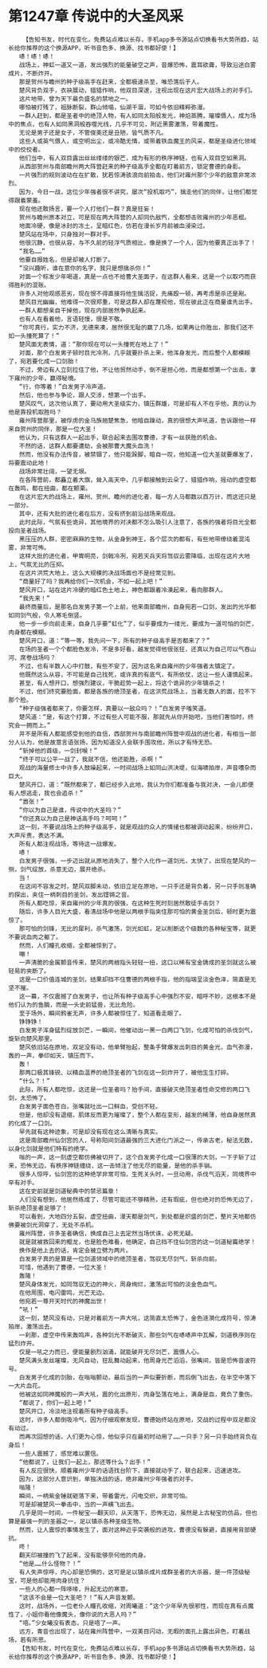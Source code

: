 # 第1247章 传说中的大圣风采
        【告知书友，时代在变化，免费站点难以长存，手机app多书源站点切换看书大势所趋，站长给你推荐的这个换源APP，听书音色多、换源、找书都好使！】
       哧！哧！哧！
       战场上，神虹一道又一道，发出强烈的能量破空之声，音爆恐怖，震耳欲聋，导致沿途白雾成片，不断炸开。
       那是贺州与瞻州的种子级高手在赶来，全都极速杀至，唯恐落后于人。
       楚风背负双手，衣袂展动，猎猎作响，他双目深邃，注视出现在这片宏大战场上的对手们。
       这片地带，曾为天下最负盛名的禁地之一。
       哪怕被打残了，祖脉断裂，群山倾塌，仙湖干涸，可如今依旧精粹弥漫。
       一群人赶到，都是圣者中的绝顶人物，有人如同太阳般发光，神焰蒸腾，璀璨慑人，成为场中的焦点，也有人如同黑洞般吞噬光线，几乎不可见，附近黑雾激荡，带着魔性。
       无论是男子还是女子，不管俊美还是丑陋，皆气质不凡。
       这些人或英气慑人，或空明出尘，或冷酷无情，或带着铁血魔王的风采，都是圣级进化领域中的佼佼者。
       他们当中，有人双目露出丝丝缕缕的银芒，成为有形的秩序神链，也有人双目空如黑洞。
       从西部贺州与南部瞻州两大阵营赶来的种子级高手全都在盯着前方，锁定曹德的身影。
       一片强烈的规则波动在在扩散，犹若惊涛骇浪向前拍击，他们对雍州那个少年的敌意非常浓烈。
       因为，今日一战，这位少年强者很不讲究，屡次“投机取巧”，擒走他们的同伴，让他们都觉得跟着蒙羞。
       现在他还敢扬言，要一个人打他们一群？真是狂妄！
       贺州与瞻州原本对立，可是现在两大阵营的人却同仇敌忾，全都想击败雍州的少年恶棍。
       地面冷硬，像是冰封的冻土，呈暗红色，仿若在漫长岁月前被血浸染过。
       楚风站在场中，只身独对一群对手。
       他很沉静，也很从容，与不久前的轻浮气质相比，像是换了一个人，因为他要真正出手了！
       “我名……”
       他要自报姓名，但是却被人打断了。
       “没兴趣听，谁在意你的名字，我只是想擒杀你！”
       对面一个棕发少年喝道，真是一点也不给曹大圣面子，在这群人看来，这是一个以取巧而获得胜利的混账。
       许多人对他观感恶劣，现在恨不得直接将他生擒活捉，先痛殴一顿，再考虑是杀还是剐。
       楚风目光幽幽，他难得一次很郑重，可是这群人却在蔑视他，现在彼此正在商量谁先出手。
       一群人都想亲自干掉他，现在内部居然争执起来。
       也有人在看着他，言语轻慢，很是不敬。
       “你可真行，实力不济，无德来凑，居然很无耻的赢了几场，如果再让你胜出，那我们还不如一头撞死算了！”
       楚风面无表情，道：“那你现在可以一头撞死在地上了！”
       对面，那个白发男子顿时目光冷冽，几乎就要扑杀上来，他浑身发光，而后整个人都模糊了，宛若要化成一口剑胎！
       不过，旁边有人立刻拉住了他，不让他贸然动手，倒不是担心他，而是都想第一个出击，拿下雍州的少年，赢得秘境。
       “行，你等着！”白发男子冷声道。
       然后，他也参与争论，跟人交涉，想第一个出手。
       楚风叹气，这次他认真了，要动用大圣级实力，镇压群雄，可是却有人不在乎他，真的认为他是靠投机取胜吗？
       雍州阵营那里，被俘虏的金乌族翘楚焦急，他暗自躁动，真的很想大声吼道，告诉跟他一样来自贺州的同伴，那是一位大圣！
       他认为，只有这群人一起出手，联合起来去围攻曹德，才有一丝获胜的机会。
       不然的话，这群人都要遭劫，会被那曹大魔头血洗！
       然而，他没有办法传音，被禁锢了，他只能跺脚，暗自一叹，他知道一位大圣就要爆发了，将要震动此地！
       战场非常壮阔，一望无垠。
       在各阵营前，都矗立着大旗，耸入高天中，几乎都接触到云朵了，猎猎作响，摇动的虚空都在轰鸣，都在扭曲，都在颤栗。
       在这片宏大的战场上，雍州、贺州、瞻州的进化者，每一方人马都数以百万计，而这还只是一部分。
       其中，还有大批的进化者在后方，没有挤到前沿战场来观战。
       此时此际，气氛有些诡异，其他境界的对决都不怎么吸引人注意了，各族的强者将目光全都投向圣者战场。
       黑压压的人群，密密麻麻的生物，从金身到神王，各个层次的都有，有些地带缭绕着混沌雾，非常可怖。
       这样大批的进化者，甲胄明亮，剑戟冷冽，宛若天兵天将驾驭云雾降临，出现在这片大地上，气氛无比的压抑。
       在这片洪荒大地上，这么大规模的决战场面也不是经常见到。
       “商量好了吗？我再给你们一次机会，不如一起上吧！”
       楚风开口，站在这片冷硬的暗红色土地上，神色都跟着冷漠起来，看向那群人。
       “我先来！”
       最终商量后，是那名白发男子第一个上前，他来南部瞻州，自身宛若一口剑，发出的光华都如同剑气般，令人寒毛倒竖。
       他一步一步向前走来，自身几乎要“虹化”了，似乎要成为一缕光，要成为一道可怕的剑芒，肉身都在模糊。
       楚风开口，道：“等一等，我先问一下，所有的种子级高手是否都来了？”
       在场的圣者一个个都脸色发冷，不是多好看，越发觉得他很张狂，还真以为自己可以气吞山河、席卷战场吗？
       不过，也有半数人心中打鼓，有些不安了，因为这名来自雍州的少年强者太镇定了。
       他既然这么从容，不可能是自己找死，或许真的有底气，有所依仗，这让一些人谨慎起来。
       甚至，有人想开口，想强烈建议，干脆趁势一起上，将这个诡异的少年镇杀之！
       不过，他们终究要脸面，都是各族的绝顶圣者，在这洪荒战场上，当着无数人的面，拉不下那个脸。
       “种子级强者都来了，你要怎样，真要以一敌众吗？！”白发男子嗤笑道。
       楚风道：“是，有这个打算，不过有些人可能不服，那就先从你开始吧，当他们害怕时，终究会一拥而上。”
       并不是所有人都能感受到他的自信，西部贺州与南部瞻州阵营中观战的进化者，有相当一部分人认为，他是故意言语张扬，因为知道没人会联手围攻他，所以才有恃无恐。
       “斩掉他的首级，一剑封喉！”
       “终于可以公平一战了，我就不信，他还能胜，杀啊！”
       观战的海量修士中许多人鼓噪起来，一时间战场上如同山洪决堤，似海啸拍岸，声音嘈杂而巨大。
       楚风开口，道：“既然都来了，都已经步入此地，我认为你们都准备与我对决，一会儿即便有人想逃走，我也会追杀！”
       “嚣张！”
       “你以为自己是谁，传说中的大圣吗？”
       “你还真以为自己是神话高手吗？呵呵！”
       这一刻，不要说战场上的种子级高手，就是观战的众人的情绪也都被调动起来，纷纷开口，大声斥责，表达不满。
       所有人都注视战场，等待这一战爆发。
       哧！
       白发男子很强，一步迈出就从原地消失了，整个人化作一道剑光，太快了，出现在楚风的一侧，剑气绽放，杀意无边，展开绝杀。
       当！
       在这间不容发之时，楚风双脚未动，依旧立足在原地，一只手还是背负着，另一只手则准确的探出，夹住一柄刺目的圣剑，发出铿锵之音。
       所有人都吃惊，来自雍州的少年真的很强，在这种生死时刻居然敢徒手击剑？
       随后，许多人目光大盛，看清战场中他是以两根手指夹住那可怕的黄金圣剑后，顿时更为震惊了。
       那可怕的剑锋，无比的犀利，杀气激荡，剑光如虹，足以削断这个级数的各种秘宝等，就更不要说血肉之躯了。
       然而，人们瞳孔收缩，全都被惊到了。
       嘣！
       一声清脆的金属颤音传来，楚风的两根指头轻轻一扭，这口以稀有宝金铸成的圣剑就这么被轻易的夹断了。
       这是一口价值连城的圣剑，结果却挡不住曹德的两根手指，他的指端呈淡金色泽，简直是无坚不摧。
       这一幕，不仅震撼了白发男子，也让所有种子级高手心中强烈不安，暗呼不妙，这根本不是他们认为的鱼腩，而是一头史前猛兽，无比危险。
       至于场外，瞬间鸦雀无声，许多人都被惊住了，知道看走眼了。
       铮铮铮！
       白发男子浑身猛烈绽放剑芒，一瞬间，他催动出一黑一白两口飞剑，化成可怕的杀伐剑气，旋斩向楚风那里。
       楚风依旧站在原地，双足没有动，他单臂抬起，整条手臂爆发出刺目的黄金光，血气弥漫，轰的一声，拳印如天，镇压而下。
       轰！
       那两口极其锋锐、以精血温养的绝顶圣者的飞剑在这一刻炸开了，被他生生打碎。
       “什么？！”
       此际，所有人都吃惊，这还是一位圣者吗？抬手间，直接破灭绝顶圣者性命交修的两口飞剑，太恐怖了。
       白发男子面色苍白，张嘴就吐出一口鲜血，受创不轻。
       但是，他却没有退缩，肌体反而更为璀璨了，整个人都在变形，越发的稀薄，他自身居然真的化成了一口剑。
       早先就有这种迹象，可是却没有现在这么清晰与真实。
       这是南部瞻州仙剑宫的人，号称阳间剑道最强的三大进化门派之一，传承古老，秘法无数，以身化剑就是他们特有的绝学。
       嗡的一声，这一刻虚空都仿佛被切开了，这个白发男子化成一口很薄的大剑，一下子斩了过来，恐怖无边，有秩序神链缠绕，这一击倾注了他无尽的能量，是他的杀手锏。
       很多人惊呼，仙剑宫的这种绝学非常可怕，生死关头时，一旦动用，杀伐气滔天，同境界中罕有对手。
       这在史前就是剑道秘典中的禁忌篇章！
       人们没有想到，他居然练成了，尽管可能还不够精熟，还有瑕疵，但也绝对的恐怖无边了，斩杀绝顶圣者足够了！
       可以看到，大地四分五裂，虚空扭曲，漫天都是剑气，到处都是炽盛的剑芒，整片天地都仿佛要被剑光洞穿了，无处不杀机。
       雍州阵营，许多圣者确信，换成自己上去定然当场伏诛，必死无疑。
       就是就被救回来的鲲龙，也是脸色难看，他确定，自己挡不住仙剑宫的这一剑道秘篇绝学！
       换作是他上去的话，肯定会被立劈为两片。
       白发男子真的是算是一位剑道领域中的绝顶圣者，驾驭无尽剑气，斩杀向前。
       可惜，他遇到了曹德，一位大圣！
       轰隆！
       楚风身体发光，如同驾驭无边的神火，周身绚烂，激荡出可怕的淡金色血气。
       在他周围，电闪雷鸣，光芒无边。
       他宛若一尊开天时代的神魔出世！
       “吼！”
       这一刻，楚风没有动，只是对着前方一声大吼，这简直太恐怖了，金色涟漪化成符号，惊涛拍岸，激荡出去。
       一刹那，虚空中传来轰鸣声，各种剑光不断破灭，那些剑气在哧哧声中瓦解，剑道秩序则在猛烈炸开。
       仅是一吼之力而已，便能量剧烈汹涌，就能破开无尽剑芒，震慑人心。
       楚风满头发丝璀璨，无风自动，狂乱舞动起来，他周身光芒滔滔，张嘴间，皆是恐怖音波符号。
       白发男子化成的剑胎，在嗡嗡颤动，最后当的一声似要折断，而后倒飞出去，在半空中落下一大片血花。
       他被这如同神魔般的一声大吼，震的化出原形，肉身坠落在地上，满身是血，竟负了重伤。
       “都说了，你们一起上吧！”
       楚风开口，冷淡地注视着所有种子级高手。
       这时，许多人都倒吸冷气，因为仔细观察发现，曹德始终站在原地，交战的过程中双足都没有动过。
       而再次回想的话，人们更为心惊，他似乎只在最初时动用了……一只手？另一只手始终背负在身后！
       一些人震撼了，感觉难以置信。
       “他都说了，让我们一起上，那还等什么？出手！”
       有人反应很快，顺着雍州少年的话语找台阶下，直接就动手了，联合起来，迅速进攻。
       因为，这部分人意识到，单独决战的话，绝非雍州少年强者的对手。
       嗡隆！
       瞬间，一柄紫金锤就砸落下来，带着雷光，闪电交织，非常可怕。
       可是却被楚风一拳击中，当的一声横飞出去。
       几乎是同一时间，一件秘宝——翻天印，从天落下，恐怖无边，虽然是上古秘宝的仿品，但也算是最强一列的圣器之一，足以镇杀各种圣级生物。
       然而，让人震惊的事情发生了，面对这种近乎突袭般的进攻，曹德没有躲避，直接用背部硬抗。
       咚！
       翻天印被撞的飞了起来，没有能够奈何他的肉身。
       “他是……什么怪物？！”
       有人失声惊呼，内心却是恐惧的，这可是足以镇杀成片成群圣者的大杀器，是一件顶级秘宝，可是他却能用肉身抗住？
       一些人的心都一阵哆嗦，升起无边的寒意。
       “这该不会是一位大圣吧？！”有人声音发颤。
       这时，战场外，一位老仆人瞳孔收缩，对周曦道：“这个少年早先很邪性，而现在真有点魔性了，小姐你看他像魔头，像你说的大恶人吗？”
       “唔。”少女曦没有表态，只是唔了一声。
       远方，青音也出现了，站在雍州阵营中，一双美目闪动，无暇的面孔上露出异色，盯着战场，若有所思。
       【告知书友，时代在变化，免费站点难以长存，手机app多书源站点切换看书大势所趋，站长给你推荐的这个换源APP，听书音色多、换源、找书都好使！】